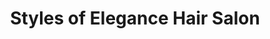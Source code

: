 ---
title: "Styles of Elegance Hair Salon"
url: /tallahassee/styles-of-elegance-hair-salon/
shop: beauty
---